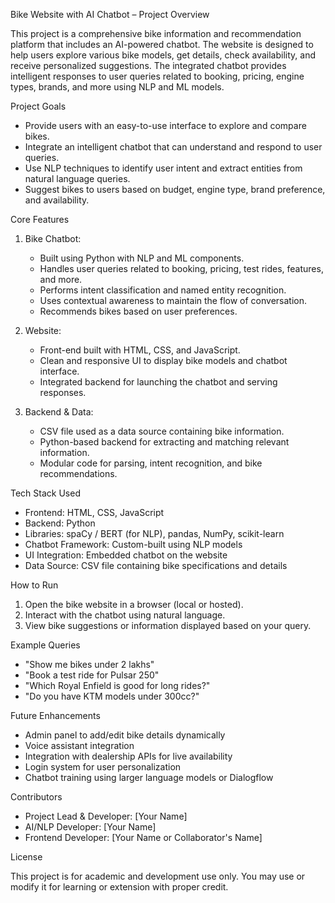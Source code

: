 Bike Website with AI Chatbot – Project Overview

This project is a comprehensive bike information and recommendation platform that includes an AI-powered chatbot. The website is designed to help users explore various bike models, get details, check availability, and receive personalized suggestions. The integrated chatbot provides intelligent responses to user queries related to booking, pricing, engine types, brands, and more using NLP and ML models.

Project Goals

- Provide users with an easy-to-use interface to explore and compare bikes.
- Integrate an intelligent chatbot that can understand and respond to user queries.
- Use NLP techniques to identify user intent and extract entities from natural language queries.
- Suggest bikes to users based on budget, engine type, brand preference, and availability.

Core Features

1. Bike Chatbot:
   - Built using Python with NLP and ML components.
   - Handles user queries related to booking, pricing, test rides, features, and more.
   - Performs intent classification and named entity recognition.
   - Uses contextual awareness to maintain the flow of conversation.
   - Recommends bikes based on user preferences.

2. Website:
   - Front-end built with HTML, CSS, and JavaScript.
   - Clean and responsive UI to display bike models and chatbot interface.
   - Integrated backend for launching the chatbot and serving responses.

3. Backend & Data:
   - CSV file used as a data source containing bike information.
   - Python-based backend for extracting and matching relevant information.
   - Modular code for parsing, intent recognition, and bike recommendations.

Tech Stack Used

- Frontend: HTML, CSS, JavaScript
- Backend: Python
- Libraries: spaCy / BERT (for NLP), pandas, NumPy, scikit-learn
- Chatbot Framework: Custom-built using NLP models
- UI Integration: Embedded chatbot on the website
- Data Source: CSV file containing bike specifications and details

How to Run

1. Open the bike website in a browser (local or hosted).
2. Interact with the chatbot using natural language.
3. View bike suggestions or information displayed based on your query.

Example Queries

- "Show me bikes under 2 lakhs"
- "Book a test ride for Pulsar 250"
- "Which Royal Enfield is good for long rides?"
- "Do you have KTM models under 300cc?"

Future Enhancements

- Admin panel to add/edit bike details dynamically
- Voice assistant integration
- Integration with dealership APIs for live availability
- Login system for user personalization
- Chatbot training using larger language models or Dialogflow

Contributors

- Project Lead & Developer: [Your Name]
- AI/NLP Developer: [Your Name]
- Frontend Developer: [Your Name or Collaborator's Name]

License

This project is for academic and development use only. You may use or modify it for learning or extension with proper credit.
